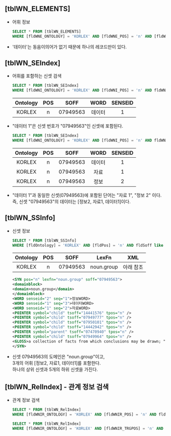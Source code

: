 ## \[tblWN_ELEMENTS\]
  - 어휘 정보
  
    ~~~sql
    SELECT * FROM [tblWN_ELEMENTS] 
    WHERE [fldWNE_ONTOLOGY] = 'KORLEX' AND [fldWNE_POS] = 'n' AND [fldWNE_SEARCH] like '데이터'
    ~~~
    
  - '데이터'는 동음이의어가 없기 때문에 하나의 레코드만이 있다.


## \[tblWN_SEIndex]
  - 어휘를 포함하는 신셋 검색
  
    ~~~sql
    SELECT * FROM [tblWN_SEIndex]
    WHERE [fldWNI_ONTOLOGY] = 'KORLEX' AND [fldWNI_POS] = 'n' AND fldWNI_WORD like '데이터'
    ~~~
  
    | Ontology | POS | SOFF     | WORD  | SENSEID |
    | :------: | :-: | :------: | :---: | :-----: |
    | KORLEX   | n   | 07949563 | 데이터 | 1      |
  
  - "데이터 1"은 신셋 번호가 "07949563"인 신셋에 포함된다.

    ~~~sql
    SELECT * FROM [tblWN_SEIndex]
    WHERE [fldWNI_ONTOLOGY] = 'KORLEX' AND [fldWNI_POS] = 'n' AND fldWNI_SOFF LIKE '07949563'
    ~~~

    | Ontology | POS | SOFF     | WORD  | SENSEID |
    | :------: | :-: | :------: | :---: | :-----: |
    | KORLEX   | n   | 07949563 | 데이터 | 1      |
    | KORLEX   | n   | 07949563 | 자료   | 1      |
    | KORLEX   | n   | 07949563 | 정보   | 2      |
  
  - "데이터 1"과 동일한 신셋(07949563)에 포함된 단어는 "자료 1", "정보 2" 이다. <br>
  즉, 신셋 "07949563"의 데이터는 \[정보2, 자료1, 데이터1]이다.
  
## \[tblWN_SSInfo]
  - 신셋 정보
    
    ~~~sql
    SELECT * FROM [tblWN_SSInfo]
    WHERE [fldOntology] = 'KORLEX' AND [fldPos] = 'n' AND fldSoff like '07949563'
    ~~~
  
    | Ontology | POS | SOFF     | LexFn      | XML      |
    | :------: | :-: | :--:     | :--------: | :------: |
    | KORLEX   | n   | 07949563 | noun.group | 아래 참조 |
  
  
    ~~~xml
    <SYN pos="n" lexfn="noun.group" soff="07949563">
    <domainblock>
    <domain>noun.group</domain>
    </domainblock>
    <WORD senseid="2" seq="1">정보WORD>
    <WORD senseid="1" seq="3">데이터WORD>
    <WORD senseid="1" seq="2">자료WORD>
    <POINTER symbol="child" tsoff="14441576" tpos="n" />
    <POINTER symbol="child" tsoff="07949777" tpos="n" />
    <POINTER symbol="child" tsoff="07950101" tpos="n" />
    <POINTER symbol="child" tsoff="14442942" tpos="n" />
    <POINTER symbol="parent" tsoff="07470940" tpos="n" />
    <POINTER symbol="child" tsoff="07949964" tpos="n" />
    <GLOSS>a collection of facts from which conclusions may be drawn; "statistical data"</GLOSS>
    </SYN>
    ~~~
  
  - 신셋 07949563의 도메인은 "noun.group"이고, <br>
  3개의 어휘 [정보2, 자료1, 데이터1]를 포함한다. <br>
  하나의 상위 신셋과 5개의 하위 신셋을 가진다.
  
## \[tblWN_RelIndex] - 관계 정보 검색
  - 관계 정보 검색
  
    ~~~sql
    SELECT * FROM [tblWN_RelIndex]
    WHERE [fldWNIR_ONTOLOGY] = 'KORLEX' AND [fldWNIR_POS] = 'n' AND fldWNIR_ELEMENT LIKE '07949563'
    ~~~
  
    ~~~sql
    SELECT * FROM [tblWN_RelIndex]
    WHERE [fldWNIR_ONTOLOGY] = 'KORLEX' AND [fldWNIR_TRGPOS] = 'n' AND fldWNIR_TRGELEMENT LIKE '07949563'
    ~~~
